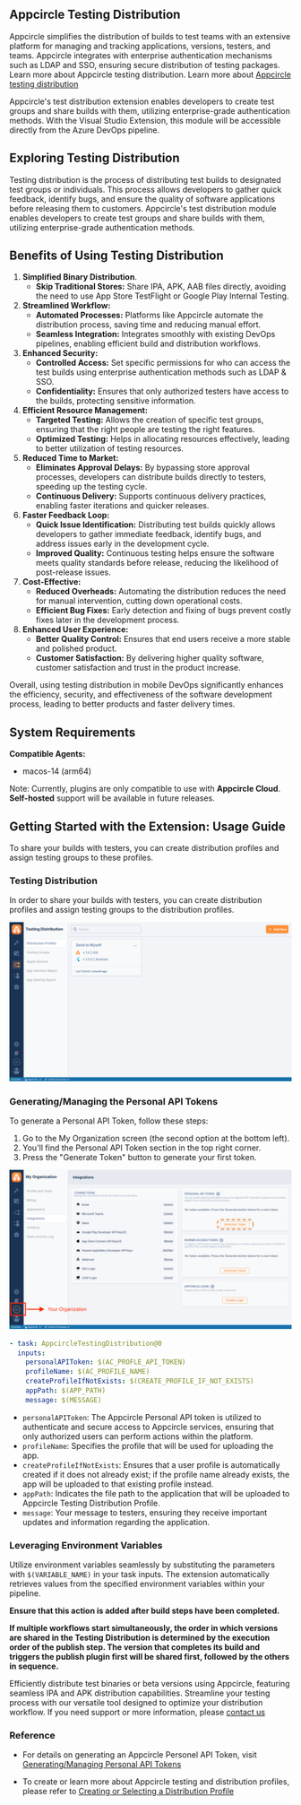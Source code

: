 ## Appcircle Testing Distribution

Appcircle simplifies the distribution of builds to test teams with an extensive platform for managing and tracking applications, versions, testers, and teams. Appcircle integrates with enterprise authentication mechanisms such as LDAP and SSO, ensuring secure distribution of testing packages. Learn more about Appcircle testing distribution. Learn more about [Appcircle testing distribution](https://appcircle.io/testing-distribution?&utm_source=azure&utm_medium=product&utm_campaign=testing_distribution)

Appcircle's test distribution extension enables developers to create test groups and share builds with them, utilizing enterprise-grade authentication methods. With the Visual Studio Extension, this module will be accessible directly from the Azure DevOps pipeline.

## Exploring Testing Distribution

Testing distribution is the process of distributing test builds to designated test groups or individuals. This process allows developers to gather quick feedback, identify bugs, and ensure the quality of software applications before releasing them to customers. Appcircle's test distribution module enables developers to create test groups and share builds with them, utilizing enterprise-grade authentication methods.

## Benefits of Using Testing Distribution

1. **Simplified Binary Distribution**.
   - **Skip Traditional Stores:** Share IPA, APK, AAB files directly, avoiding the need to use App Store TestFlight or Google Play Internal Testing.
2. **Streamlined Workflow:**
   - **Automated Processes:** Platforms like Appcircle automate the distribution process, saving time and reducing manual effort.
   - **Seamless Integration:** Integrates smoothly with existing DevOps pipelines, enabling efficient build and distribution workflows.
3. **Enhanced Security:**
   - **Controlled Access:** Set specific permissions for who can access the test builds using enterprise authentication methods such as LDAP & SSO.
   - **Confidentiality:** Ensures that only authorized testers have access to the builds, protecting sensitive information.
4. **Efficient Resource Management:**
   - **Targeted Testing:** Allows the creation of specific test groups, ensuring that the right people are testing the right features.
   - **Optimized Testing:** Helps in allocating resources effectively, leading to better utilization of testing resources.
5. **Reduced Time to Market:**
   - **Eliminates Approval Delays:** By bypassing store approval processes, developers can distribute builds directly to testers, speeding up the testing cycle.
   - **Continuous Delivery:** Supports continuous delivery practices, enabling faster iterations and quicker releases.
6. **Faster Feedback Loop:**
   - **Quick Issue Identification:** Distributing test builds quickly allows developers to gather immediate feedback, identify bugs, and address issues early in the development cycle.
   - **Improved Quality:** Continuous testing helps ensure the software meets quality standards before release, reducing the likelihood of post-release issues.
7. **Cost-Effective:**
   - **Reduced Overheads:** Automating the distribution reduces the need for manual intervention, cutting down operational costs.
   - **Efficient Bug Fixes:** Early detection and fixing of bugs prevent costly fixes later in the development process.
8. **Enhanced User Experience:**
   - **Better Quality Control:** Ensures that end users receive a more stable and polished product.
   - **Customer Satisfaction:** By delivering higher quality software, customer satisfaction and trust in the product increase.

Overall, using testing distribution in mobile DevOps significantly enhances the efficiency, security, and effectiveness of the software development process, leading to better products and faster delivery times.

## System Requirements

**Compatible Agents:**

- macos-14 (arm64)

Note: Currently, plugins are only compatible to use with **Appcircle Cloud**.
**Self-hosted** support will be available in future releases.

## Getting Started with the Extension: Usage Guide

To share your builds with testers, you can create distribution profiles and assign testing groups to these profiles.

### Testing Distribution

In order to share your builds with testers, you can create distribution profiles and assign testing groups to the distribution profiles.

![Distribution Profile](images/distribution-start.png)

### Generating/Managing the Personal API Tokens

To generate a Personal API Token, follow these steps:

1. Go to the My Organization screen (the second option at the bottom left).
2. You'll find the Personal API Token section in the top right corner.
3. Press the "Generate Token" button to generate your first token.

![Token Generation](images/PAT.png)

```yaml
- task: AppcircleTestingDistribution@0
  inputs:
    personalAPIToken: $(AC_PROFLE_API_TOKEN)
    profileName: $(AC_PROFILE_NAME)
    createProfileIfNotExists: $(CREATE_PROFILE_IF_NOT_EXISTS)
    appPath: $(APP_PATH)
    message: $(MESSAGE)
```

- `personalAPIToken`: The Appcircle Personal API token is utilized to
  authenticate and secure access to Appcircle services, ensuring that only
  authorized users can perform actions within the platform.
- `profileName`: Specifies the profile that will be used for uploading the app.
- `createProfileIfNotExists`: Ensures that a user profile is automatically
  created if it does not already exist; if the profile name already exists, the
  app will be uploaded to that existing profile instead.
- `appPath`: Indicates the file path to the application that will be uploaded to
  Appcircle Testing Distribution Profile.
- `message`: Your message to testers, ensuring they receive important updates
  and information regarding the application.

### Leveraging Environment Variables

Utilize environment variables seamlessly by substituting the parameters with `$(VARIABLE_NAME)` in your task inputs. The extension automatically retrieves values from the specified environment variables within your pipeline.

**Ensure that this action is added after build steps have been completed.**

**If multiple workflows start simultaneously, the order in which versions are shared in the Testing Distribution is determined by the execution order of the
publish step. The version that completes its build and triggers the publish
plugin first will be shared first, followed by the others in sequence.**

Efficiently distribute test binaries or beta versions using Appcircle, featuring seamless IPA and APK distribution capabilities. Streamline your testing process with our versatile tool designed to optimize your distribution workflow. If you need support or more information, please [contact us](https://appcircle.io/contact?&utm_source=azure&utm_medium=product&utm_campaign=testing_distribution)

### Reference

- For details on generating an Appcircle Personel API Token, visit [Generating/Managing Personal API Tokens](https://docs.appcircle.io/appcircle-api/api-authentication#generatingmanaging-the-personal-api-tokens)

- To create or learn more about Appcircle testing and distribution profiles, please refer to [Creating or Selecting a Distribution Profile](https://docs.appcircle.io/distribute/create-or-select-a-distribution-profile?&utm_source=azure&utm_medium=product&utm_campaign=testing_distribution)
